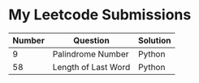 # My Leetcode Submissions

Number  | Question | Solution
------------- | ------------- | -------------
9  | Palindrome Number  | Python
58  | Length of Last Word  | Python
